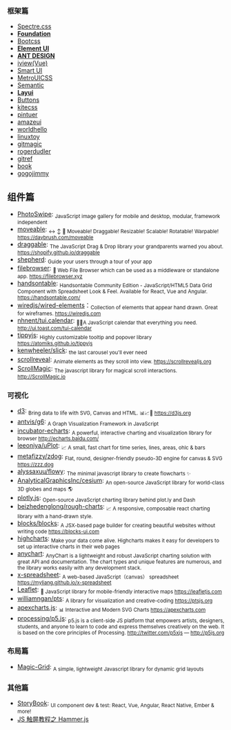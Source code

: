 ### 框架篇

- [Spectre.css](https://github.com/picturepan2/spectre)
- [**Foundation** ](http://foundation.zurb.com/?form=jeffjade.com)
- [Bootcss](http://v3.bootcss.com/?form=jeffjade.com)
- [**Element UI**](http://element.eleme.io/#/zh-CN)
- [**ANT DESIGN**](http://ant.design)
- [iview(Vue)](https://github.com/iview/iview)
- [Smart UI](http://smartui.chinamzz.com)
- [MetroUICSS](http://www.w3cplus.com/MetroUICSS)
- [Semantic](http://semantic-ui.com)
- [**Layui** ](http://www.layui.com/?form=jeffjade.com)
- [Buttons](http://alexwolfe.github.io/Buttons)
- [kitecss](http://hiloki.github.io/kitecss)
- [pintuer](http://www.pintuer.com)
- [amazeui](http://amazeui.org)
- [worldhello](http://www.worldhello.net/gotgithub/index.html)
- [linuxtoy](http://igit.linuxtoy.org/contents.html)
- [gitmagic](http://www-cs-students.stanford.edu/~blynn/gitmagic/intl/zh_cn)
- [rogerdudler](http://rogerdudler.github.io/git-guide/index.zh.html)
- [gitref](http://gitref.justjavac.com)
- [book](http://git-scm.com/book/zh)
- [gogojimmy](http://gogojimmy.net/2012/01/17/how-to-use-git-1-git-basic)

## 组件篇

- [PhotoSwipe](https://github.com/dimsemenov/PhotoSwipe): <sub>JavaScript image gallery for mobile and desktop, modular, framework independent</sub>
- [moveable](https://github.com/daybrush/moveable): <sub>↔️ ↕️ 🔄 Moveable! Draggable! Resizable! Scalable! Rotatable! Warpable! https://daybrush.com/moveable</sub>
- [draggable](https://github.com/Shopify/draggable): <sub>The JavaScript Drag & Drop library your grandparents warned you about. https://shopify.github.io/draggable</sub>
- [shepherd](https://github.com/shipshapecode/shepherd): <sub>Guide your users through a tour of your app</sub>
- [filebrowser](https://github.com/filebrowser/filebrowser): <sub>📂 Web File Browser which can be used as a middleware or standalone app. https://filebrowser.xyz</sub>
- [handsontable](https://github.com/handsontable/handsontable): <sub>Handsontable Community Edition - JavaScript/HTML5 Data Grid Component with Spreadsheet Look & Feel. Available for React, Vue and Angular. https://handsontable.com/</sub>
- [wiredjs/wired-elements](https://github.com/wiredjs/wired-elements)：<sub>Collection of elements that appear hand drawn. Great for wireframes. https://wiredjs.com</sub>
- [nhnent/tui.calendar](https://github.com/nhnent/tui.calendar): <sub>🍞📅A JavaScript calendar that everything you need. http://ui.toast.com/tui-calendar</sub>
- [tippyjs](https://github.com/atomiks/tippyjs): <sub>Highly customizable tooltip and popover library https://atomiks.github.io/tippyjs</sub>
- [kenwheeler/slick](https://github.com/kenwheeler/slick): <sub>the last carousel you'll ever need</sub>
- [scrollreveal](https://github.com/scrollreveal/scrollreveal): <sub>Animate elements as they scroll into view. https://scrollrevealjs.org</sub>
- [ScrollMagic](https://github.com/janpaepke/ScrollMagic): <sub>The javascript library for magical scroll interactions. http://ScrollMagic.io</sub>

### 可视化

- [d3](https://github.com/d3/d3): <sub>Bring data to life with SVG, Canvas and HTML. 📊📈🎉 https://d3js.org</sub>
- [antvis/g6](https://github.com/antvis/g6): <sub>A Graph Visualization Framework in JavaScript</sub>
- [incubator-echarts](https://github.com/apache/incubator-echarts): <sub>A powerful, interactive charting and visualization library for browser http://echarts.baidu.com/</sub>
- [leeoniya/uPlot](https://github.com/leeoniya/uPlot): <sub>📈 A small, fast chart for time series, lines, areas, ohlc & bars</sub>
- [metafizzy/zdog](https://github.com/metafizzy/zdog): <sub>Flat, round, designer-friendly pseudo-3D engine for canvas & SVG https://zzz.dog</sub>
- [alyssaxuu/flowy](https://github.com/alyssaxuu/flowy): <sub>The minimal javascript library to create flowcharts ✨</sub>
- [AnalyticalGraphicsInc/cesium](https://github.com/AnalyticalGraphicsInc/cesium): <sub>An open-source JavaScript library for world-class 3D globes and maps 🌎</sub>
- [plotly.js](https://github.com/plotly/plotly.js): <sub>Open-source JavaScript charting library behind plot.ly and Dash</sub>
- [beizhedenglong/rough-charts](https://github.com/beizhedenglong/rough-charts): <sub>📈 A responsive, composable react charting library with a hand-drawn style.</sub>
- [blocks/blocks](https://github.com/blocks/blocks): <sub>A JSX-based page builder for creating beautiful websites without writing code https://blocks-ui.com</sub>
- [highcharts](https://www.highcharts.com/): <sub>Make your data come alive. Highcharts makes it easy for developers to set up interactive charts in their web pages</sub>
- [anychart](https://www.anychart.com/): <sub>AnyChart is a lightweight and robust JavaScript charting solution with great API and documentation. The chart types and unique features are numerous, and the library works easily with any development stack.</sub>
- [x-spreadsheet](https://github.com/myliang/x-spreadsheet): <sub>A web-based JavaScript（canvas） spreadsheet https://myliang.github.io/x-spreadsheet</sub>
- [Leaflet](https://github.com/Leaflet/Leaflet): <sub>🍃 JavaScript library for mobile-friendly interactive maps https://leafletjs.com</sub>
- [williamngan/pts](https://github.com/williamngan/pts): <sub>A library for visualization and creative-coding https://ptsjs.org</sub>
- [apexcharts.js](https://github.com/apexcharts/apexcharts.js): <sub>📊 Interactive and Modern SVG Charts https://apexcharts.com</sub>
- [processing/p5.js](https://github.com/processing/p5.js): <sub>p5.js is a client-side JS platform that empowers artists, designers, students, and anyone to learn to code and express themselves creatively on the web. It is based on the core principles of Processing. http://twitter.com/p5xjs — http://p5js.org</sub>

### 布局篇

- [Magic-Grid](https://github.com/e-oj/Magic-Grid): <sub>A simple, lightweight Javascript library for dynamic grid layouts</sub>

### 其他篇

- [StoryBook](https://github.com/storybooks/storybook): <sub>UI component dev & test: React, Vue, Angular, React Native, Ember & more! </sub>
- [JS 触屏教程之 Hammer.js](http://www.cnblogs.com/iamlilinfeng/p/4239957.html)
